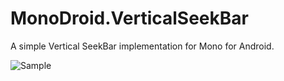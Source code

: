 MonoDroid.VerticalSeekBar
=========================

A simple Vertical SeekBar implementation for Mono for Android.

![Sample](https://github.com/Cheesebaron/MonoDroid.ActionBar/raw/master/Screenshots/1.png)